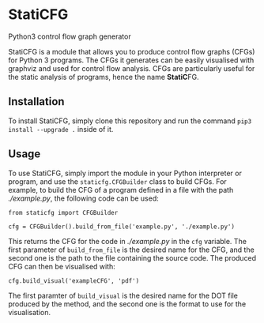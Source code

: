 # StatiCFG
Python3 control flow graph generator

StatiCFG is a module that allows you to produce control flow graphs (CFGs) for Python 3 programs. The CFGs it generates
can be easily visualised with graphviz and used for control flow analysis. CFGs are particularly useful for the static
analysis of programs, hence the name **StatiC**FG.

## Installation

To install StatiCFG, simply clone this repository and run the command `pip3 install --upgrade .` inside of it.

## Usage

To use StatiCFG, simply import the module in your Python interpreter or program, and use the `staticfg.CFGBuilder` class to 
build CFGs. For example, to build the CFG of a program defined in a file with the path *./example.py*, the following code can 
be used:

```
from staticfg import CFGBuilder

cfg = CFGBuilder().build_from_file('example.py', './example.py')
```

This returns the CFG for the code in *./example.py* in the `cfg` variable. The first parameter of `build_from_file` is the 
desired name for the CFG, and the second one is the path to the file containing the source code. The produced CFG can then be 
visualised with:

```
cfg.build_visual('exampleCFG', 'pdf')
```

The first paramter of `build_visual` is the desired name for the DOT file produced by the method, and the second one is the
format to use for the visualisation.
